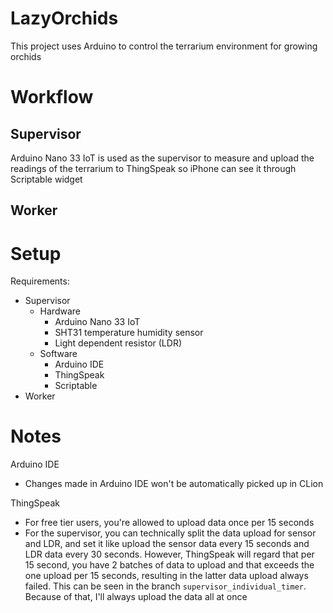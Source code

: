 # LazyOrchids
This project uses Arduino to control the terrarium environment for growing orchids

# Workflow
## Supervisor 
Arduino Nano 33 IoT is used as the supervisor to measure and upload the readings of the terrarium to ThingSpeak so iPhone can see it through Scriptable widget
## Worker

# Setup 
Requirements: 
* Supervisor 
  * Hardware 
    * Arduino Nano 33 IoT
    * SHT31 temperature humidity sensor
    * Light dependent resistor (LDR)
  * Software 
    * Arduino IDE
    * ThingSpeak 
    * Scriptable 
* Worker

# Notes 
Arduino IDE
* Changes made in Arduino IDE won't be automatically picked up in CLion 

ThingSpeak 
* For free tier users, you're allowed to upload data once per 15 seconds
* For the supervisor, you can technically split the data upload for sensor 
  and LDR, and set it like upload the sensor data every 15 seconds and LDR 
  data every 30 seconds. However, ThingSpeak will regard that per 15 second,
  you have 2 batches of data to upload and that exceeds the one upload per 
  15 seconds, resulting in the latter data upload always failed. This can 
  be seen in the branch `supervisor_individual_timer`. Because of that, 
  I'll always upload the data all at once

